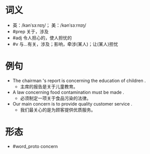 # 词义
- 英：/kənˈsɜːnɪŋ/； 美：/kənˈsɜːrnɪŋ/
- #prep 关于，涉及
- #adj 令人担心的，使人担忧的
- #v 与…有关，涉及；影响，牵涉(某人)；让(某人)担忧
# 例句
- The chairman 's report is concerning the education of children .
	- 主席的报告是关于儿童教育。
- A law concerning food contamination must be made .
	- 必须制定一项关于食品污染的法律。
- Our main concern is to provide quality customer service .
	- 我们最关心的是为顾客提供优质服务。
# 形态
- #word_proto concern
